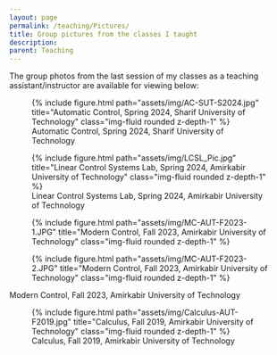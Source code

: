 ```yaml
---
layout: page
permalink: /teaching/Pictures/
title: Group pictures from the classes I taught
description: 
parent: Teaching  
---
```


The group photos from the last session of my classes as a teaching assistant/instructor are available for viewing below:


<div class="row mt-3">  
    <div class="col-sm">  
        <figure>  
            {% include figure.html path="assets/img/AC-SUT-S2024.jpg" title="Automatic Control, Spring 2024, Sharif University of Technology" class="img-fluid rounded z-depth-1" %}  
            <figcaption>Automatic Control, Spring 2024, Sharif University of Technology</figcaption>  
        </figure>  
    </div>  
    <div class="col-sm">  
        <figure>  
            {% include figure.html path="assets/img/LCSL_Pic.jpg" title="Linear Control Systems Lab, Spring 2024, Amirkabir University of Technology" class="img-fluid rounded z-depth-1" %}  
            <figcaption>Linear Control Systems Lab, Spring 2024, Amirkabir University of Technology</figcaption>  
        </figure>  
    </div>  
</div>  

<!-- Row for side-by-side images -->  
<div class="row mt-3">  
    <div class="col-sm">  
        <figure>  
            {% include figure.html path="assets/img/MC-AUT-F2023-1.JPG" title="Modern Control, Fall 2023, Amirkabir University of Technology" class="img-fluid rounded z-depth-1" %}  
        </figure>  
    </div>  
    <div class="col-sm">  
        <figure>  
            {% include figure.html path="assets/img/MC-AUT-F2023-2.JPG" title="Modern Control, Fall 2023, Amirkabir University of Technology" class="img-fluid rounded z-depth-1" %}  
        </figure>  
    </div>  
</div>  

<div class="row">  
    <div class="col text-center mt-2">  
        <figcaption>Modern Control, Fall 2023, Amirkabir University of Technology</figcaption>  
    </div>  
</div>  

<div class="row mt-3">  
    <div class="col">  
        <figure>  
            {% include figure.html path="assets/img/Calculus-AUT-F2019.jpg" title="Calculus, Fall 2019, Amirkabir University of Technology" class="img-fluid rounded z-depth-1" %}   
            <figcaption>Calculus, Fall 2019, Amirkabir University of Technology</figcaption>  
        </figure>  
    </div>  
</div>
